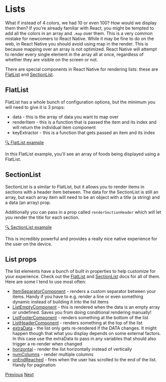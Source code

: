 # Lists

What if instead of 4 colors, we had 10 or even 100? How would we display them then? If you're already familiar with React, you might be tempted to add all the colors in an array and `.map` over them. This is a very common mistake for newcomers to React Native. While it may be fine to do on the web, in React Native you should avoid using map in the render. This is because mapping over an array is not optimized. React Native will attempt to render every single element in the array all at once, regardless of whether they are visible on the screen or not.

There are special components in React Native for rendering lists: these are [FlatList](https://reactnative.dev/docs/flatlist) and [SectionList](https://reactnative.dev/docs/sectionlist).

## FlatList

FlatList has a whole bunch of configuration options, but the minimum you will need to give it is 3 props:

- data - this is the array of data you want to map over
- renderItem - this is a function that is passed the item and its index and will return the individual item component
- keyExtractor - this is a function that gets passed an item and its index

[🔍 FlatList example](https://snack.expo.io/@kadikraman/flatlist-example)

In this FlatList example, you'll see an array of foods being displayed using a FlatList.

## SectionList

SectionList is a similar to FlatList, but it allows you to render items in sections with a header item between. The data for the SectionList is still an array, but each array item will need to be an object with a title (a string) and a data (an array) prop.

Additionally you can pass in a prop called `renderSectionHeader` which will let you render the title for each section.

[🔍 SectionList example](https://snack.expo.io/@kadikraman/sectionlist-example)

This is incredibly powerful and provides a really nice native experience for the user on the device.

## List props

The list elements have a bunch of built in properties to help customize for your experience. Check out the [FlatList](https://reactnative.dev/docs/flatlist) and [SectionList](https://reactnative.dev/docs/sectionlist) docs for all of them. Here are some I tend to use most often:

- [ItemSeparatorComponent](https://reactnative.dev/docs/flatlist#itemseparatorcomponent) - renders a custom separator between your items. Handy if you have to e.g. render a line or even something dynamic instead of building it into the list items
- [ListEmptyComponent](https://reactnative.dev/docs/flatlist#listemptycomponent) - this is rendered when the data is an empty array or undefined. Saves you from doing conditional rendering manually!
- [ListFooterComponent](https://reactnative.dev/docs/flatlist#listfootercomponent) - renders something at the bottom of the list
- [ListHeaderComponent](https://reactnative.dev/docs/flatlist#listheadercomponent) - renders something at the top of the list
- [extraData](https://reactnative.dev/docs/flatlist#extradata) - the list only gets re-rendered if the DATA changes. It might happen though that what you display depends on some external factors. In this case use the extraData to pass in any variables that should also trigger a re-render when changed
- [horizontal](https://reactnative.dev/docs/flatlist#extradata) - render the list horizontally instead of vertically
- [numColumns](https://reactnative.dev/docs/flatlist#extradata) - render multiple columns
- [onEndReached](https://reactnative.dev/docs/flatlist#extradata) - fires when the user has scrolled to the end of the list. Handy for pagination

[Previous](./12.components.md)
[Next](./14.lists-exercise.md)
